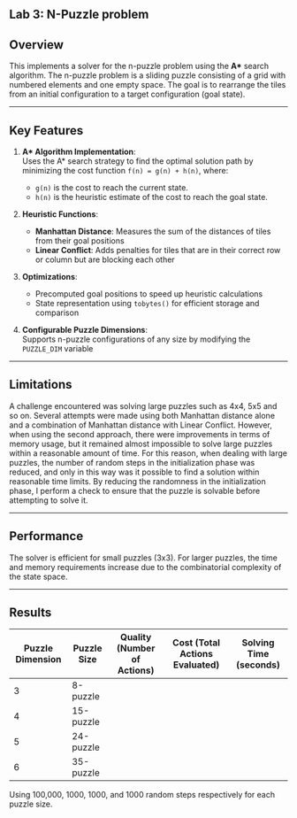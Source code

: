 ## Lab 3: N-Puzzle problem

## Overview
This implements a solver for the n-puzzle problem using the **A\*** search algorithm.
The n-puzzle problem is a sliding puzzle consisting of a grid with numbered elements and one empty space. The goal is to rearrange the tiles from an initial configuration to a target configuration (goal state).


---

## Key Features
1. **A\* Algorithm Implementation**:  
   Uses the A\* search strategy to find the optimal solution path by minimizing the cost function `f(n) = g(n) + h(n)`, where:
   - `g(n)` is the cost to reach the current state.
   - `h(n)` is the heuristic estimate of the cost to reach the goal state.

2. **Heuristic Functions**:
   - **Manhattan Distance**: Measures the sum of the distances of tiles from their goal positions
   - **Linear Conflict**: Adds penalties for tiles that are in their correct row or column but are blocking each other

3. **Optimizations**:
   - Precomputed goal positions to speed up heuristic calculations
   - State representation using `tobytes()` for efficient storage and comparison

4. **Configurable Puzzle Dimensions**:  
   Supports n-puzzle configurations of any size by modifying the `PUZZLE_DIM` variable



---


## Limitations
A challenge encountered was solving large puzzles such as 4x4, 5x5 and so on. 
Several attempts were made using both Manhattan distance alone and a combination of Manhattan distance with Linear Conflict. However, when using the second approach, there were improvements in terms of memory usage, but it remained almost impossible to solve large puzzles within a reasonable amount of time. 
For this reason, when dealing with large puzzles, the number of random steps in the initialization phase was reduced, and only in this way was it possible to find a solution within reasonable time limits. 
By reducing the randomness in the initialization phase, I perform a check to ensure that the puzzle is solvable before attempting to solve it.

---

## Performance
The solver is efficient for small puzzles (3x3). 
For larger puzzles, the time and memory requirements increase due to the combinatorial complexity of the state space.

---
## Results
| Puzzle Dimension |Puzzle Size | Quality (Number of Actions) | Cost (Total Actions Evaluated) | Solving Time (seconds) |
|-------------|-------------|------------------------|--------------|-----------------------------|
| 3 |8-puzzle    |                    |          |                           |
| 4 |15-puzzle   |                   |          |                           |
| 5 |24-puzzle   |                  |          |                           |
| 6 |35-puzzle   |                  |          |                          |

Using 100,000, 1000, 1000, and 1000 random steps respectively for each puzzle size.